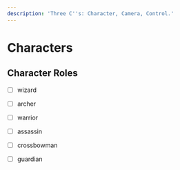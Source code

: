 ```yaml
---
description: 'Three C''s: Character, Camera, Control.'
---
```


# Characters

## Character Roles

* [ ] wizard
* [ ] archer
* [ ] warrior
* [ ] assassin
* [ ] crossbowman
* [ ] guardian

